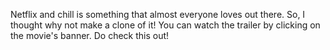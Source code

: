 Netflix and chill is something that almost everyone loves out there. So, I thought why not make a clone of it! You can watch the trailer by clicking on the movie's banner. Do check this out!

